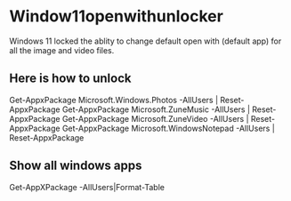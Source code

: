 # Window11openwithunlocker
 
Windows 11 locked the ablity to change default open with (default app) for all the image and video files.

## Here is how to unlock

Get-AppxPackage Microsoft.Windows.Photos -AllUsers | Reset-AppxPackage
Get-AppxPackage Microsoft.ZuneMusic -AllUsers | Reset-AppxPackage
Get-AppxPackage Microsoft.ZuneVideo -AllUsers | Reset-AppxPackage
Get-AppxPackage Microsoft.WindowsNotepad -AllUsers | Reset-AppxPackage

## Show all windows apps

Get-AppXPackage -AllUsers|Format-Table

